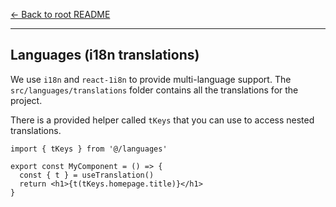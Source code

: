 [← Back to root README](?path=/&version=GBmain&anchor=learn-more)

---

## Languages (i18n translations)

We use `i18n` and `react-1i8n` to provide multi-language support. The `src/languages/translations` folder contains all the translations for the project.

There is a provided helper called `tKeys` that you can use to access nested translations.

```tsx
import { tKeys } from '@/languages'

export const MyComponent = () => {
  const { t } = useTranslation()
  return <h1>{t(tKeys.homepage.title)}</h1>
}
```
